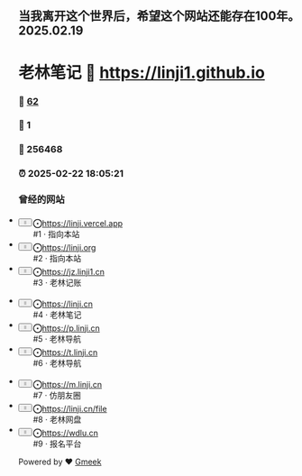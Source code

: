 ## 当我离开这个世界后，希望这个网站还能存在100年。2025.02.19
# 老林笔记 :link: https://linji1.github.io 
### :page_facing_up: [62](https://linji1.github.io/tag.html) 
### :speech_balloon: 1 
### :hibiscus: 256468 
### :alarm_clock: 2025-02-22 18:05:21 
<h3 tabindex='-1' class='heading-element' dir='auto'>曾经的网站</h3><div><ul class='SortableListContainer-module__container--MDMg5 PinnedIssues-module__area--pgH8Q' aria-label='Drag and drop pinned issues list.' style='padding-left: 0px;'><li class='position-relative PinnedIssues-module__container--qvnXj' style='transform: none; transition: none;'><div class='position-relative' style='display: grid; align-items: start; grid-template-columns: 24px 1fr; gap: 2px;'><div class='SortableListTrigger-module__trigger--CqPGy'><div class='SortableListTrigger-module__mouseTrigger--ADZ9c'></div><button data-component='IconButton' type='button' role='button' class='prc-Button-ButtonBase-c50BI mr-1 p-1 prc-Button-IconButton-szpyj' data-loading='false' data-no-visuals='true' data-size='large' data-variant='invisible' aria-describedby=':r6:-loading-announcement' aria-labelledby=':r5:'><svg aria-hidden='true' focusable='false' class='octicon octicon-grabber' viewBox='0 0 16 16' width='16' height='16' fill='currentColor' style='display: inline-block; user-select: none; vertical-align: text-bottom; overflow: visible;'><path d='M10 13a1 1 0 1 1 0-2 1 1 0 0 1 0 2Zm0-4a1 1 0 1 1 0-2 1 1 0 0 1 0 2Zm-4 4a1 1 0 1 1 0-2 1 1 0 0 1 0 2Zm5-9a1 1 0 1 1-2 0 1 1 0 0 1 2 0ZM7 8a1 1 0 1 1-2 0 1 1 0 0 1 2 0ZM6 5a1 1 0 1 1 0-2 1 1 0 0 1 0 2Z'></path></svg></button></div><div class='Box-sc-g0xbh4-0 bpyJXO'><div class='Box-sc-g0xbh4-0 bcnvkr'><div class='Box-sc-g0xbh4-0 evWEbn'><a class='Box-sc-g0xbh4-0 bpDald css-truncate prc-Link-Link-85e08' data-muted='true' href='https://linji.vercel.app'><svg focusable='false' aria-label='Status: Open.' class='Octicon-sc-9kayk9-0 jDiJsm' role='img' viewBox='0 0 16 16' width='16' height='16' fill='currentColor' style='display: inline-block; user-select: none; vertical-align: text-bottom; overflow: visible;'><path d='M8 9.5a1.5 1.5 0 1 0 0-3 1.5 1.5 0 0 0 0 3Z'></path><path d='M8 0a8 8 0 1 1 0 16A8 8 0 0 1 8 0ZM1.5 8a6.5 6.5 0 1 0 13 0 6.5 6.5 0 0 0-13 0Z'></path></svg><span class='Text__StyledText-sc-17v1xeu-0 hWqAbU'>https://linji.vercel.app</span></a></div><div class='Box-sc-g0xbh4-0 gdUjrW'><span class='Text__StyledText-sc-17v1xeu-0 CBKpf'>#1 ·  <span>指向本站</span></span></div></div></div></div></li><li class='position-relative PinnedIssues-module__container--qvnXj' style='transform: none; transition: none;'><div class='position-relative' style='display: grid; align-items: start; grid-template-columns: 24px 1fr; gap: 2px;'><div class='SortableListTrigger-module__trigger--CqPGy'><div class='SortableListTrigger-module__mouseTrigger--ADZ9c'></div><button data-component='IconButton' type='button' role='button' class='prc-Button-ButtonBase-c50BI mr-1 p-1 prc-Button-IconButton-szpyj' data-loading='false' data-no-visuals='true' data-size='large' data-variant='invisible' aria-describedby=':rb:-loading-announcement' aria-labelledby=':ra:'><svg aria-hidden='true' focusable='false' class='octicon octicon-grabber' viewBox='0 0 16 16' width='16' height='16' fill='currentColor' style='display: inline-block; user-select: none; vertical-align: text-bottom; overflow: visible;'><path d='M10 13a1 1 0 1 1 0-2 1 1 0 0 1 0 2Zm0-4a1 1 0 1 1 0-2 1 1 0 0 1 0 2Zm-4 4a1 1 0 1 1 0-2 1 1 0 0 1 0 2Zm5-9a1 1 0 1 1-2 0 1 1 0 0 1 2 0ZM7 8a1 1 0 1 1-2 0 1 1 0 0 1 2 0ZM6 5a1 1 0 1 1 0-2 1 1 0 0 1 0 2Z'></path></svg></button></div><div class='Box-sc-g0xbh4-0 bpyJXO'><div class='Box-sc-g0xbh4-0 bcnvkr'><div class='Box-sc-g0xbh4-0 evWEbn'><a class='Box-sc-g0xbh4-0 bpDald css-truncate prc-Link-Link-85e08' data-muted='true'  href='https://linji.org'><svg focusable='false' aria-label='Status: Open.' class='Octicon-sc-9kayk9-0 jDiJsm' role='img' viewBox='0 0 16 16' width='16' height='16' fill='currentColor' style='display: inline-block; user-select: none; vertical-align: text-bottom; overflow: visible;'><path d='M8 9.5a1.5 1.5 0 1 0 0-3 1.5 1.5 0 0 0 0 3Z'></path><path d='M8 0a8 8 0 1 1 0 16A8 8 0 0 1 8 0ZM1.5 8a6.5 6.5 0 1 0 13 0 6.5 6.5 0 0 0-13 0Z'></path></svg><span class='Text__StyledText-sc-17v1xeu-0 hWqAbU'>https://linji.org</span></a></div><div class='Box-sc-g0xbh4-0 gdUjrW'><span class='Text__StyledText-sc-17v1xeu-0 CBKpf'>#2 ·  <span>指向本站</span></span></div></div></div></div></li><li class='position-relative PinnedIssues-module__container--qvnXj' style='transform: none;transition: none;'><div class='position-relative' style='display: grid;align-items: start;grid-template-columns: 24px 1fr;gap: 2px;'><div class='SortableListTrigger-module__trigger--CqPGy'><button data-component='IconButton' type='button' role='button' class='prc-Button-ButtonBase-c50BI mr-1 p-1 prc-Button-IconButton-szpyj' data-loading='false' data-no-visuals='true' data-size='large' data-variant='invisible' aria-describedby=':r1:-loading-announcement' aria-labelledby=':r0:'><svg aria-hidden='true' focusable='false' class='octicon octicon-grabber' viewBox='0 0 16 16' width='16' height='16' fill='currentColor' style='display: inline-block; user-select: none; vertical-align: text-bottom; overflow: visible;'><path d='M10 13a1 1 0 1 1 0-2 1 1 0 0 1 0 2Zm0-4a1 1 0 1 1 0-2 1 1 0 0 1 0 2Zm-4 4a1 1 0 1 1 0-2 1 1 0 0 1 0 2Zm5-9a1 1 0 1 1-2 0 1 1 0 0 1 2 0ZM7 8a1 1 0 1 1-2 0 1 1 0 0 1 2 0ZM6 5a1 1 0 1 1 0-2 1 1 0 0 1 0 2Z'></path></svg></button></div><div class='Box-sc-g0xbh4-0 bpyJXO'><div class='Box-sc-g0xbh4-0 bcnvkr'><div class='Box-sc-g0xbh4-0 evWEbn'><a class='Box-sc-g0xbh4-0 bpDald css-truncate prc-Link-Link-85e08' data-muted='true' href='https://jz.linji1.cn'><svg focusable='false' aria-label='Status: Open.' class='Octicon-sc-9kayk9-0 jDiJsm' role='img' viewBox='0 0 16 16' width='16' height='16' fill='currentColor' style='display: inline-block; user-select: none; vertical-align: text-bottom; overflow: visible;'><path d='M8 9.5a1.5 1.5 0 1 0 0-3 1.5 1.5 0 0 0 0 3Z'></path><path d='M8 0a8 8 0 1 1 0 16A8 8 0 0 1 8 0ZM1.5 8a6.5 6.5 0 1 0 13 0 6.5 6.5 0 0 0-13 0Z'></path></svg><span class='Text__StyledText-sc-17v1xeu-0 hWqAbU'>https://jz.linji1.cn</span></a></div><div class='Box-sc-g0xbh4-0 gdUjrW'><span class='Text__StyledText-sc-17v1xeu-0 CBKpf'>#3 ·  <span>老林记账</span></span></div></div></div></div></li></ul><ul class='SortableListContainer-module__container--MDMg5 PinnedIssues-module__area--pgH8Q' aria-label='Drag and drop pinned issues list.' style='padding-left: 0px;'><li class='position-relative PinnedIssues-module__container--qvnXj' style='transform: none;transition: none;'><div class='position-relative' style='display: grid;align-items: start;grid-template-columns: 24px 1fr;gap: 2px;'><div class='SortableListTrigger-module__trigger--CqPGy'><button data-component='IconButton' type='button' role='button' class='prc-Button-ButtonBase-c50BI mr-1 p-1 prc-Button-IconButton-szpyj' data-loading='false' data-no-visuals='true' data-size='large' data-variant='invisible' aria-describedby=':r1:-loading-announcement' aria-labelledby=':r0:'><svg aria-hidden='true' focusable='false' class='octicon octicon-grabber' viewBox='0 0 16 16' width='16' height='16' fill='currentColor' style='display: inline-block; user-select: none; vertical-align: text-bottom; overflow: visible;'><path d='M10 13a1 1 0 1 1 0-2 1 1 0 0 1 0 2Zm0-4a1 1 0 1 1 0-2 1 1 0 0 1 0 2Zm-4 4a1 1 0 1 1 0-2 1 1 0 0 1 0 2Zm5-9a1 1 0 1 1-2 0 1 1 0 0 1 2 0ZM7 8a1 1 0 1 1-2 0 1 1 0 0 1 2 0ZM6 5a1 1 0 1 1 0-2 1 1 0 0 1 0 2Z'></path></svg></button></div><div class='Box-sc-g0xbh4-0 bpyJXO'><div class='Box-sc-g0xbh4-0 bcnvkr'><div class='Box-sc-g0xbh4-0 evWEbn'><a class='Box-sc-g0xbh4-0 bpDald css-truncate prc-Link-Link-85e08' data-muted='true' href='https://linji.cn'><svg focusable='false' aria-label='Status: Open.' class='Octicon-sc-9kayk9-0 jDiJsm' role='img' viewBox='0 0 16 16' width='16' height='16' fill='currentColor' style='display: inline-block; user-select: none; vertical-align: text-bottom; overflow: visible;'><path d='M8 9.5a1.5 1.5 0 1 0 0-3 1.5 1.5 0 0 0 0 3Z'></path><path d='M8 0a8 8 0 1 1 0 16A8 8 0 0 1 8 0ZM1.5 8a6.5 6.5 0 1 0 13 0 6.5 6.5 0 0 0-13 0Z'></path></svg><span class='Text__StyledText-sc-17v1xeu-0 hWqAbU'>https://linji.cn</span></a></div><div class='Box-sc-g0xbh4-0 gdUjrW'><span class='Text__StyledText-sc-17v1xeu-0 CBKpf'>#4 ·  <span>老林笔记</span></span></div></div></div></div></li><li class='position-relative PinnedIssues-module__container--qvnXj' style='transform: none; transition: none;'><div class='position-relative' style='display: grid; align-items: start; grid-template-columns: 24px 1fr; gap: 2px;'><div class='SortableListTrigger-module__trigger--CqPGy'><div class='SortableListTrigger-module__mouseTrigger--ADZ9c'></div><button data-component='IconButton' type='button' role='button' class='prc-Button-ButtonBase-c50BI mr-1 p-1 prc-Button-IconButton-szpyj' data-loading='false' data-no-visuals='true' data-size='large' data-variant='invisible' aria-describedby=':r6:-loading-announcement' aria-labelledby=':r5:'><svg aria-hidden='true' focusable='false' class='octicon octicon-grabber' viewBox='0 0 16 16' width='16' height='16' fill='currentColor' style='display: inline-block; user-select: none; vertical-align: text-bottom; overflow: visible;'><path d='M10 13a1 1 0 1 1 0-2 1 1 0 0 1 0 2Zm0-4a1 1 0 1 1 0-2 1 1 0 0 1 0 2Zm-4 4a1 1 0 1 1 0-2 1 1 0 0 1 0 2Zm5-9a1 1 0 1 1-2 0 1 1 0 0 1 2 0ZM7 8a1 1 0 1 1-2 0 1 1 0 0 1 2 0ZM6 5a1 1 0 1 1 0-2 1 1 0 0 1 0 2Z'></path></svg></button></div><div class='Box-sc-g0xbh4-0 bpyJXO'><div class='Box-sc-g0xbh4-0 bcnvkr'><div class='Box-sc-g0xbh4-0 evWEbn'><a class='Box-sc-g0xbh4-0 bpDald css-truncate prc-Link-Link-85e08' data-muted='true' href='https://p.linji.cn'><svg focusable='false' aria-label='Status: Open.' class='Octicon-sc-9kayk9-0 jDiJsm' role='img' viewBox='0 0 16 16' width='16' height='16' fill='currentColor' style='display: inline-block; user-select: none; vertical-align: text-bottom; overflow: visible;'><path d='M8 9.5a1.5 1.5 0 1 0 0-3 1.5 1.5 0 0 0 0 3Z'></path><path d='M8 0a8 8 0 1 1 0 16A8 8 0 0 1 8 0ZM1.5 8a6.5 6.5 0 1 0 13 0 6.5 6.5 0 0 0-13 0Z'></path></svg><span class='Text__StyledText-sc-17v1xeu-0 hWqAbU'>https://p.linji.cn</span></a></div><div class='Box-sc-g0xbh4-0 gdUjrW'><span class='Text__StyledText-sc-17v1xeu-0 CBKpf'>#5 ·  <span>老林导航</span></span></div></div></div></div></li><li class='position-relative PinnedIssues-module__container--qvnXj' style='transform: none; transition: none;'><div class='position-relative' style='display: grid; align-items: start; grid-template-columns: 24px 1fr; gap: 2px;'><div class='SortableListTrigger-module__trigger--CqPGy'><div class='SortableListTrigger-module__mouseTrigger--ADZ9c'></div><button data-component='IconButton' type='button' role='button' class='prc-Button-ButtonBase-c50BI mr-1 p-1 prc-Button-IconButton-szpyj' data-loading='false' data-no-visuals='true' data-size='large' data-variant='invisible' aria-describedby=':r6:-loading-announcement' aria-labelledby=':r5:'><svg aria-hidden='true' focusable='false' class='octicon octicon-grabber' viewBox='0 0 16 16' width='16' height='16' fill='currentColor' style='display: inline-block; user-select: none; vertical-align: text-bottom; overflow: visible;'><path d='M10 13a1 1 0 1 1 0-2 1 1 0 0 1 0 2Zm0-4a1 1 0 1 1 0-2 1 1 0 0 1 0 2Zm-4 4a1 1 0 1 1 0-2 1 1 0 0 1 0 2Zm5-9a1 1 0 1 1-2 0 1 1 0 0 1 2 0ZM7 8a1 1 0 1 1-2 0 1 1 0 0 1 2 0ZM6 5a1 1 0 1 1 0-2 1 1 0 0 1 0 2Z'></path></svg></button></div><div class='Box-sc-g0xbh4-0 bpyJXO'><div class='Box-sc-g0xbh4-0 bcnvkr'><div class='Box-sc-g0xbh4-0 evWEbn'><a class='Box-sc-g0xbh4-0 bpDald css-truncate prc-Link-Link-85e08' data-muted='true' href='https://t.linji.cn'><svg focusable='false' aria-label='Status: Open.' class='Octicon-sc-9kayk9-0 jDiJsm' role='img' viewBox='0 0 16 16' width='16' height='16' fill='currentColor' style='display: inline-block; user-select: none; vertical-align: text-bottom; overflow: visible;'><path d='M8 9.5a1.5 1.5 0 1 0 0-3 1.5 1.5 0 0 0 0 3Z'></path><path d='M8 0a8 8 0 1 1 0 16A8 8 0 0 1 8 0ZM1.5 8a6.5 6.5 0 1 0 13 0 6.5 6.5 0 0 0-13 0Z'></path></svg><span class='Text__StyledText-sc-17v1xeu-0 hWqAbU'>https://t.linji.cn</span></a></div><div class='Box-sc-g0xbh4-0 gdUjrW'><span class='Text__StyledText-sc-17v1xeu-0 CBKpf'>#6 ·  <span>老林导航</span></span></div></div></div></div></li></ul><ul class='SortableListContainer-module__container--MDMg5 PinnedIssues-module__area--pgH8Q' aria-label='Drag and drop pinned issues list.' style='padding-left: 0px;'><li class='position-relative PinnedIssues-module__container--qvnXj' style='transform: none;transition: none;'><div class='position-relative' style='display: grid;align-items: start;grid-template-columns: 24px 1fr;gap: 2px;'><div class='SortableListTrigger-module__trigger--CqPGy'><button data-component='IconButton' type='button' role='button' class='prc-Button-ButtonBase-c50BI mr-1 p-1 prc-Button-IconButton-szpyj' data-loading='false' data-no-visuals='true' data-size='large' data-variant='invisible' aria-describedby=':r1:-loading-announcement' aria-labelledby=':r0:'><svg aria-hidden='true' focusable='false' class='octicon octicon-grabber' viewBox='0 0 16 16' width='16' height='16' fill='currentColor' style='display: inline-block; user-select: none; vertical-align: text-bottom; overflow: visible;'><path d='M10 13a1 1 0 1 1 0-2 1 1 0 0 1 0 2Zm0-4a1 1 0 1 1 0-2 1 1 0 0 1 0 2Zm-4 4a1 1 0 1 1 0-2 1 1 0 0 1 0 2Zm5-9a1 1 0 1 1-2 0 1 1 0 0 1 2 0ZM7 8a1 1 0 1 1-2 0 1 1 0 0 1 2 0ZM6 5a1 1 0 1 1 0-2 1 1 0 0 1 0 2Z'></path></svg></button></div><div class='Box-sc-g0xbh4-0 bpyJXO'><div class='Box-sc-g0xbh4-0 bcnvkr'><div class='Box-sc-g0xbh4-0 evWEbn'><a class='Box-sc-g0xbh4-0 bpDald css-truncate prc-Link-Link-85e08' data-muted='true' href='https://m.linji.cn'><svg focusable='false' aria-label='Status: Open.' class='Octicon-sc-9kayk9-0 jDiJsm' role='img' viewBox='0 0 16 16' width='16' height='16' fill='currentColor' style='display: inline-block; user-select: none; vertical-align: text-bottom; overflow: visible;'><path d='M8 9.5a1.5 1.5 0 1 0 0-3 1.5 1.5 0 0 0 0 3Z'></path><path d='M8 0a8 8 0 1 1 0 16A8 8 0 0 1 8 0ZM1.5 8a6.5 6.5 0 1 0 13 0 6.5 6.5 0 0 0-13 0Z'></path></svg><span class='Text__StyledText-sc-17v1xeu-0 hWqAbU'>https://m.linji.cn</span></a></div><div class='Box-sc-g0xbh4-0 gdUjrW'><span class='Text__StyledText-sc-17v1xeu-0 CBKpf'>#7 ·  <span>仿朋友圈</span></span></div></div></div></div></li><li class='position-relative PinnedIssues-module__container--qvnXj' style='transform: none; transition: none;'><div class='position-relative' style='display: grid; align-items: start; grid-template-columns: 24px 1fr; gap: 2px;'><div class='SortableListTrigger-module__trigger--CqPGy'><div class='SortableListTrigger-module__mouseTrigger--ADZ9c'></div><button data-component='IconButton' type='button' role='button' class='prc-Button-ButtonBase-c50BI mr-1 p-1 prc-Button-IconButton-szpyj' data-loading='false' data-no-visuals='true' data-size='large' data-variant='invisible' aria-describedby=':rb:-loading-announcement' aria-labelledby=':ra:'><svg aria-hidden='true' focusable='false' class='octicon octicon-grabber' viewBox='0 0 16 16' width='16' height='16' fill='currentColor' style='display: inline-block; user-select: none; vertical-align: text-bottom; overflow: visible;'><path d='M10 13a1 1 0 1 1 0-2 1 1 0 0 1 0 2Zm0-4a1 1 0 1 1 0-2 1 1 0 0 1 0 2Zm-4 4a1 1 0 1 1 0-2 1 1 0 0 1 0 2Zm5-9a1 1 0 1 1-2 0 1 1 0 0 1 2 0ZM7 8a1 1 0 1 1-2 0 1 1 0 0 1 2 0ZM6 5a1 1 0 1 1 0-2 1 1 0 0 1 0 2Z'></path></svg></button></div><div class='Box-sc-g0xbh4-0 bpyJXO'><div class='Box-sc-g0xbh4-0 bcnvkr'><div class='Box-sc-g0xbh4-0 evWEbn'><a class='Box-sc-g0xbh4-0 bpDald css-truncate prc-Link-Link-85e08' data-muted='true' href='https://linji.cn/file'><svg focusable='false' aria-label='Status: Open.' class='Octicon-sc-9kayk9-0 jDiJsm' role='img' viewBox='0 0 16 16' width='16' height='16' fill='currentColor' style='display: inline-block; user-select: none; vertical-align: text-bottom; overflow: visible;'><path d='M8 9.5a1.5 1.5 0 1 0 0-3 1.5 1.5 0 0 0 0 3Z'></path><path d='M8 0a8 8 0 1 1 0 16A8 8 0 0 1 8 0ZM1.5 8a6.5 6.5 0 1 0 13 0 6.5 6.5 0 0 0-13 0Z'></path></svg><span class='Text__StyledText-sc-17v1xeu-0 hWqAbU'>https://linji.cn/file</span></a></div><div class='Box-sc-g0xbh4-0 gdUjrW'><span class='Text__StyledText-sc-17v1xeu-0 CBKpf'>#8 ·  <span>老林网盘</span></span></div></div></div></div></li><li class='position-relative PinnedIssues-module__container--qvnXj' style='transform: none; transition: none;'><div class='position-relative' style='display: grid; align-items: start; grid-template-columns: 24px 1fr; gap: 2px;'><div class='SortableListTrigger-module__trigger--CqPGy'><div class='SortableListTrigger-module__mouseTrigger--ADZ9c'></div><button data-component='IconButton' type='button' role='button' class='prc-Button-ButtonBase-c50BI mr-1 p-1 prc-Button-IconButton-szpyj' data-loading='false' data-no-visuals='true' data-size='large' data-variant='invisible' aria-describedby=':rb:-loading-announcement' aria-labelledby=':ra:'><svg aria-hidden='true' focusable='false' class='octicon octicon-grabber' viewBox='0 0 16 16' width='16' height='16' fill='currentColor' style='display: inline-block; user-select: none; vertical-align: text-bottom; overflow: visible;'><path d='M10 13a1 1 0 1 1 0-2 1 1 0 0 1 0 2Zm0-4a1 1 0 1 1 0-2 1 1 0 0 1 0 2Zm-4 4a1 1 0 1 1 0-2 1 1 0 0 1 0 2Zm5-9a1 1 0 1 1-2 0 1 1 0 0 1 2 0ZM7 8a1 1 0 1 1-2 0 1 1 0 0 1 2 0ZM6 5a1 1 0 1 1 0-2 1 1 0 0 1 0 2Z'></path></svg></button></div><div class='Box-sc-g0xbh4-0 bpyJXO'><div class='Box-sc-g0xbh4-0 bcnvkr'><div class='Box-sc-g0xbh4-0 evWEbn'><a class='Box-sc-g0xbh4-0 bpDald css-truncate prc-Link-Link-85e08' data-muted='true' href='https://wdlu.cn'><svg focusable='false' aria-label='Status: Open.' class='Octicon-sc-9kayk9-0 jDiJsm' role='img' viewBox='0 0 16 16' width='16' height='16' fill='currentColor' style='display: inline-block; user-select: none; vertical-align: text-bottom; overflow: visible;'><path d='M8 9.5a1.5 1.5 0 1 0 0-3 1.5 1.5 0 0 0 0 3Z'></path><path d='M8 0a8 8 0 1 1 0 16A8 8 0 0 1 8 0ZM1.5 8a6.5 6.5 0 1 0 13 0 6.5 6.5 0 0 0-13 0Z'></path></svg><span class='Text__StyledText-sc-17v1xeu-0 hWqAbU'>https://wdlu.cn</span></a></div><div class='Box-sc-g0xbh4-0 gdUjrW'><span class='Text__StyledText-sc-17v1xeu-0 CBKpf'>#9 ·  <span>报名平台</span></span></div></div></div></div></li></ul></div>Powered by ❤️ <a href='https://github.com/Meekdai/Gmeek'>Gmeek</a></h4>
